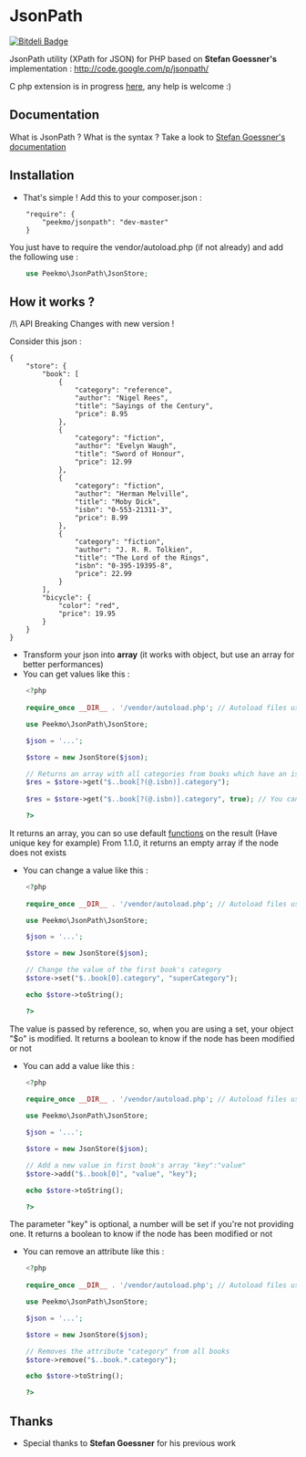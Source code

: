 JsonPath
========
[![Bitdeli Badge](https://d2weczhvl823v0.cloudfront.net/Peekmo/jsonpath/trend.png)](https://bitdeli.com/free "Bitdeli Badge")

JsonPath utility (XPath for JSON) for PHP based on **Stefan Goessner's** implementation : http://code.google.com/p/jsonpath/

C php extension is in progress [here](https://github.com/Peekmo/php-ext-jsonpath), any help is welcome :)

## Documentation ##

What is JsonPath ? What is the syntax ? Take a look to [Stefan Goessner's documentation](http://goessner.net/articles/JsonPath/)

## Installation ##

- That's simple ! Add this to your composer.json :

```
    "require": {
        "peekmo/jsonpath": "dev-master"
    }
```

You just have to require the vendor/autoload.php (if not already) and add the following use :

``` php
    use Peekmo\JsonPath\JsonStore;
```

## How it works ? ##

/!\ API Breaking Changes with new version !

Consider this json :

    { 
        "store": {
            "book": [ 
                { 
                    "category": "reference",
                    "author": "Nigel Rees",
                    "title": "Sayings of the Century",
                    "price": 8.95
                },
                { 
                    "category": "fiction",
                    "author": "Evelyn Waugh",
                    "title": "Sword of Honour",
                    "price": 12.99
                },
                {  
                    "category": "fiction",
                    "author": "Herman Melville",
                    "title": "Moby Dick",
                    "isbn": "0-553-21311-3",
                    "price": 8.99
                },
                {   
                    "category": "fiction",
                    "author": "J. R. R. Tolkien",
                    "title": "The Lord of the Rings",
                    "isbn": "0-395-19395-8",
                    "price": 22.99
                }
            ],
            "bicycle": {
                "color": "red",
                "price": 19.95
            }
        }
    }

- Transform your json into **array** (it works with object, but use an array for better performances)
- You can get values like this :

``` php
    <?php
    
    require_once __DIR__ . '/vendor/autoload.php'; // Autoload files using Composer autoload

    use Peekmo\JsonPath\JsonStore;

    $json = '...';

    $store = new JsonStore($json);

    // Returns an array with all categories from books which have an isbn attribute
    $res = $store->get("$..book[?(@.isbn)].category");
    
    $res = $store->get("$..book[?(@.isbn)].category", true); // You can set true to get only unique results

    ?>
```

It returns an array, you can so use default [functions](http://php.net/manual/fr/ref.array.php) on the result (Have unique key for example)
From 1.1.0, it returns an empty array if the node does not exists

- You can change a value like this :

``` php
    <?php
    
    require_once __DIR__ . '/vendor/autoload.php'; // Autoload files using Composer autoload

    use Peekmo\JsonPath\JsonStore;

    $json = '...';

    $store = new JsonStore($json);

    // Change the value of the first book's category
    $store->set("$..book[0].category", "superCategory");

    echo $store->toString();

    ?>
```

The value is passed by reference, so, when you are using a set, your object "$o" is modified.
It returns a boolean to know if the node has been modified or not

- You can add a value like this :

``` php
    <?php
    
    require_once __DIR__ . '/vendor/autoload.php'; // Autoload files using Composer autoload

    use Peekmo\JsonPath\JsonStore;

    $json = '...';

    $store = new JsonStore($json);

    // Add a new value in first book's array "key":"value"
    $store->add("$..book[0]", "value", "key");

    echo $store->toString();

    ?>
```

The parameter "key" is optional, a number will be set if you're not providing one.
It returns a boolean to know if the node has been modified or not

- You can remove an attribute like this :

``` php
    <?php
    
    require_once __DIR__ . '/vendor/autoload.php'; // Autoload files using Composer autoload

    use Peekmo\JsonPath\JsonStore;

    $json = '...';

    $store = new JsonStore($json);

    // Removes the attribute "category" from all books
    $store->remove("$..book.*.category");

    echo $store->toString();

    ?>
```

## Thanks ##

- Special thanks to **Stefan Goessner** for his previous work
